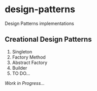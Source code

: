 # design-patterns
Design Patterns implementations

## Creational Design Patterns
1. Singleton
1. Factory Method
1. Abstract Factory
1. Builder
1. TO DO...


_Work in Progress..._
